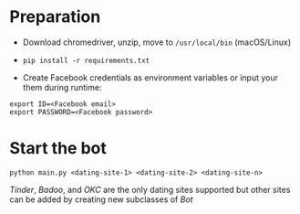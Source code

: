 # Preparation
- Download chromedriver, unzip, move to `/usr/local/bin` (macOS/Linux)
- `pip install -r requirements.txt`

- Create Facebook credentials as environment variables or input your them during runtime:
``` 
export ID=<Facebook email>
export PASSWORD=<Facebook password>
```

# Start the bot
```
python main.py <dating-site-1> <dating-site-2> <dating-site-n>
```
*Tinder*, *Badoo*, and *OKC* are the only dating sites supported but other sites can be added by creating new subclasses of *Bot*

